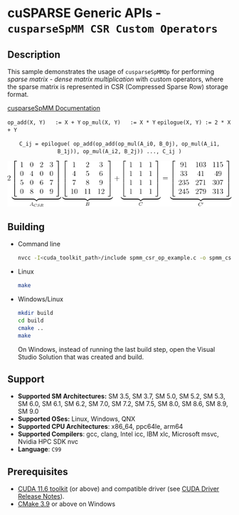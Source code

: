 # cuSPARSE Generic APIs - `cusparseSpMM CSR Custom Operators`

## Description

This sample demonstrates the usage of `cusparseSpMMOp` for performing *sparse matrix - dense matrix multiplication* with custom operators, where the sparse matrix is represented in CSR (Compressed Sparse Row) storage format.

[cusparseSpMM Documentation](https://docs.nvidia.com/cuda/cusparse/index.html#cusparse-generic-function-spmm_op)

`op_add(X, Y)   := X + Y`
`op_mul(X, Y)   := X * Y`
`epilogue(X, Y) := 2 * X + Y`

<center>

`C_ij = epilogue( op_add(op_add(op_mul(A_i0, B_0j), op_mul(A_i1, B_1j)), op_mul(A_i2, B_2j)) ..., C_ij )`

![](spmm_csr_op.png)
</center>

## Building

* Command line
    ```bash
    nvcc -I<cuda_toolkit_path>/include spmm_csr_op_example.c -o spmm_csr_op_example -lcusparse
    ```

* Linux
    ```bash
    make
    ```

* Windows/Linux
    ```bash
    mkdir build
    cd build
    cmake ..
    make
    ```
    On Windows, instead of running the last build step, open the Visual Studio Solution that was created and build.

## Support

* **Supported SM Architectures:** SM 3.5, SM 3.7, SM 5.0, SM 5.2, SM 5.3, SM 6.0, SM 6.1, SM 6.2, SM 7.0, SM 7.2, SM 7.5, SM 8.0, SM 8.6, SM 8.9, SM 9.0
* **Supported OSes:** Linux, Windows, QNX
* **Supported CPU Architectures**: x86_64, ppc64le, arm64
* **Supported Compilers**: gcc, clang, Intel icc, IBM xlc, Microsoft msvc, Nvidia HPC SDK nvc
* **Language**: `C99`

## Prerequisites

* [CUDA 11.6 toolkit](https://developer.nvidia.com/cuda-downloads) (or above) and compatible driver (see [CUDA Driver Release Notes](https://docs.nvidia.com/cuda/cuda-toolkit-release-notes/index.html#cuda-major-component-versions)).
* [CMake 3.9](https://cmake.org/download/) or above on Windows
